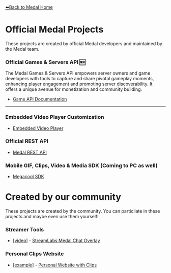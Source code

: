 [⬅️Back to Medal Home](https://medal.tv)

# Official Medal Projects

These projects are created by official Medal developers and maintained by the Medal team.

### Official Games & Servers API 🆕

The Medal Games & Servers API empowers server owners and game developers with tools to capture and share pivotal gameplay moments, enhancing player engagement and promoting server discoverability. It offers a unique avenue for monetization and community building.

  * [Game API Documentation](gameapi.md)

---
 
### Embedded Video Player Customization

  * [Embedded Video Player](/player)
  
### Official REST API 
 
  * [Medal REST API](/api)
 
  
### Mobile GIF, Clips, Video & Media SDK (Coming to PC as well)
 
  * [Megacool SDK](https://megacool.co)
  
# Created by our community

These projects are created by the community. You can particilate in these projects and maybe even use them yourself!
  
### Streamer Tools

  * [[video]](https://www.youtube.com/watch?v=q2mIDQ8BcW4) - [StreamLabs Medal Chat Overlay](https://github.com/camalot/chatbot-medaloverlay)
  
### Personal Clips Website

  * [[example]](https://twitter.com/ModestTim/status/1250691785526931456) - [Personal Website with Clips](https://github.com/TimothyCole/tim.rip)

  


